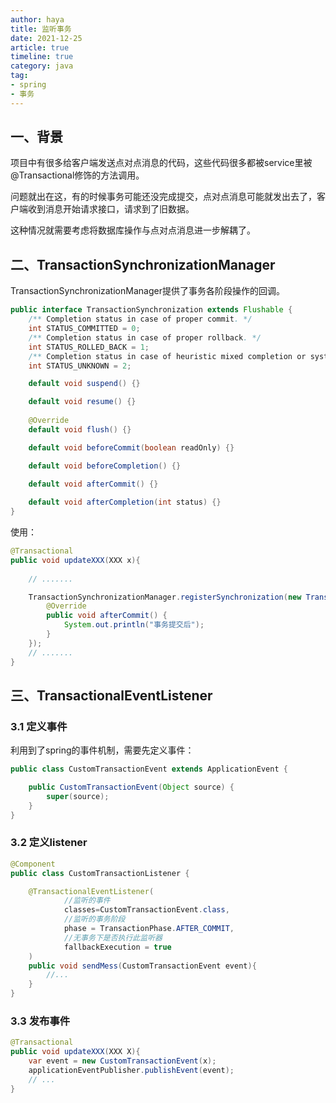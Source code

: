 ```yaml
---
author: haya
title: 监听事务
date: 2021-12-25
article: true
timeline: true
category: java
tag:
- spring
- 事务
---
```


## 一、背景
项目中有很多给客户端发送点对点消息的代码，这些代码很多都被service里被@Transactional修饰的方法调用。

问题就出在这，有的时候事务可能还没完成提交，点对点消息可能就发出去了，客户端收到消息开始请求接口，请求到了旧数据。

这种情况就需要考虑将数据库操作与点对点消息进一步解耦了。

## 二、TransactionSynchronizationManager

TransactionSynchronizationManager提供了事务各阶段操作的回调。
```java
public interface TransactionSynchronization extends Flushable {
	/** Completion status in case of proper commit. */
	int STATUS_COMMITTED = 0;
	/** Completion status in case of proper rollback. */
	int STATUS_ROLLED_BACK = 1;
	/** Completion status in case of heuristic mixed completion or system errors. */
	int STATUS_UNKNOWN = 2;

	default void suspend() {}

	default void resume() {}
    
	@Override
	default void flush() {}

	default void beforeCommit(boolean readOnly) {}

	default void beforeCompletion() {}

	default void afterCommit() {}
    
	default void afterCompletion(int status) {}
}
```

使用：
```java
@Transactional
public void updateXXX(XXX x){
    
    // .......

    TransactionSynchronizationManager.registerSynchronization(new TransactionSynchronizationAdapter() {
        @Override
        public void afterCommit() {
            System.out.println("事务提交后");
        }
    });
    // .......
}
```


## 三、TransactionalEventListener

### 3.1 定义事件
利用到了spring的事件机制，需要先定义事件：
```java
public class CustomTransactionEvent extends ApplicationEvent {

    public CustomTransactionEvent(Object source) {
        super(source);
    }
}
```

### 3.2 定义listener
```java
@Component
public class CustomTransactionListener {

    @TransactionalEventListener(
            //监听的事件
            classes=CustomTransactionEvent.class,
            //监听的事务阶段
            phase = TransactionPhase.AFTER_COMMIT,
            //无事务下是否执行此监听器
            fallbackExecution = true
    )
    public void sendMess(CustomTransactionEvent event){
        //...
    }
}
```

### 3.3 发布事件
```java
@Transactional
public void updateXXX(XXX X){
    var event = new CustomTransactionEvent(x);
    applicationEventPublisher.publishEvent(event);
    // ...
}
```

